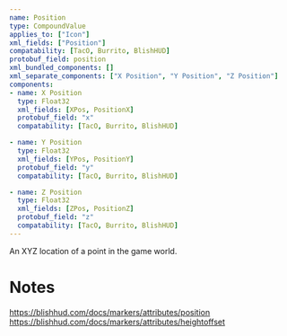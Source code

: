 ```yaml
---
name: Position
type: CompoundValue
applies_to: ["Icon"]
xml_fields: ["Position"]
compatability: [TacO, Burrito, BlishHUD]
protobuf_field: position
xml_bundled_components: []
xml_separate_components: ["X Position", "Y Position", "Z Position"]
components:
- name: X Position
  type: Float32
  xml_fields: [XPos, PositionX]
  protobuf_field: "x"
  compatability: [TacO, Burrito, BlishHUD]

- name: Y Position
  type: Float32
  xml_fields: [YPos, PositionY]
  protobuf_field: "y"
  compatability: [TacO, Burrito, BlishHUD]

- name: Z Position
  type: Float32
  xml_fields: [ZPos, PositionZ]
  protobuf_field: "z"
  compatability: [TacO, Burrito, BlishHUD]
---
```

An XYZ location of a point in the game world.

Notes
=====
https://blishhud.com/docs/markers/attributes/position
https://blishhud.com/docs/markers/attributes/heightoffset
